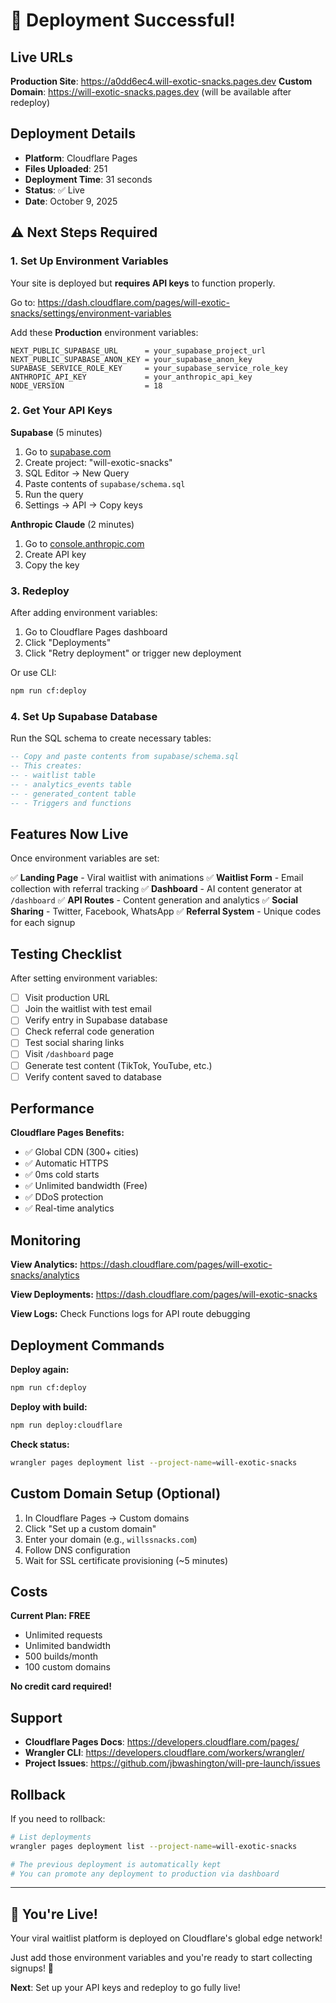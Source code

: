 # 🎉 Deployment Successful!

## Live URLs

**Production Site**: https://a0dd6ec4.will-exotic-snacks.pages.dev
**Custom Domain**: https://will-exotic-snacks.pages.dev (will be available after redeploy)

## Deployment Details

- **Platform**: Cloudflare Pages
- **Files Uploaded**: 251
- **Deployment Time**: 31 seconds
- **Status**: ✅ Live
- **Date**: October 9, 2025

## ⚠️ Next Steps Required

### 1. Set Up Environment Variables

Your site is deployed but **requires API keys** to function properly.

Go to: https://dash.cloudflare.com/pages/will-exotic-snacks/settings/environment-variables

Add these **Production** environment variables:

```
NEXT_PUBLIC_SUPABASE_URL      = your_supabase_project_url
NEXT_PUBLIC_SUPABASE_ANON_KEY = your_supabase_anon_key
SUPABASE_SERVICE_ROLE_KEY     = your_supabase_service_role_key
ANTHROPIC_API_KEY             = your_anthropic_api_key
NODE_VERSION                  = 18
```

### 2. Get Your API Keys

**Supabase** (5 minutes)
1. Go to [supabase.com](https://supabase.com)
2. Create project: "will-exotic-snacks"
3. SQL Editor → New Query
4. Paste contents of `supabase/schema.sql`
5. Run the query
6. Settings → API → Copy keys

**Anthropic Claude** (2 minutes)
1. Go to [console.anthropic.com](https://console.anthropic.com)
2. Create API key
3. Copy the key

### 3. Redeploy

After adding environment variables:
1. Go to Cloudflare Pages dashboard
2. Click "Deployments"
3. Click "Retry deployment" or trigger new deployment

Or use CLI:
```bash
npm run cf:deploy
```

### 4. Set Up Supabase Database

Run the SQL schema to create necessary tables:

```sql
-- Copy and paste contents from supabase/schema.sql
-- This creates:
-- - waitlist table
-- - analytics_events table
-- - generated_content table
-- - Triggers and functions
```

## Features Now Live

Once environment variables are set:

✅ **Landing Page** - Viral waitlist with animations
✅ **Waitlist Form** - Email collection with referral tracking
✅ **Dashboard** - AI content generator at `/dashboard`
✅ **API Routes** - Content generation and analytics
✅ **Social Sharing** - Twitter, Facebook, WhatsApp
✅ **Referral System** - Unique codes for each signup

## Testing Checklist

After setting environment variables:

- [ ] Visit production URL
- [ ] Join the waitlist with test email
- [ ] Verify entry in Supabase database
- [ ] Check referral code generation
- [ ] Test social sharing links
- [ ] Visit `/dashboard` page
- [ ] Generate test content (TikTok, YouTube, etc.)
- [ ] Verify content saved to database

## Performance

**Cloudflare Pages Benefits:**
- ✅ Global CDN (300+ cities)
- ✅ Automatic HTTPS
- ✅ 0ms cold starts
- ✅ Unlimited bandwidth (Free)
- ✅ DDoS protection
- ✅ Real-time analytics

## Monitoring

**View Analytics:**
https://dash.cloudflare.com/pages/will-exotic-snacks/analytics

**View Deployments:**
https://dash.cloudflare.com/pages/will-exotic-snacks

**View Logs:**
Check Functions logs for API route debugging

## Deployment Commands

**Deploy again:**
```bash
npm run cf:deploy
```

**Deploy with build:**
```bash
npm run deploy:cloudflare
```

**Check status:**
```bash
wrangler pages deployment list --project-name=will-exotic-snacks
```

## Custom Domain Setup (Optional)

1. In Cloudflare Pages → Custom domains
2. Click "Set up a custom domain"
3. Enter your domain (e.g., `willssnacks.com`)
4. Follow DNS configuration
5. Wait for SSL certificate provisioning (~5 minutes)

## Costs

**Current Plan: FREE**
- Unlimited requests
- Unlimited bandwidth
- 500 builds/month
- 100 custom domains

**No credit card required!**

## Support

- **Cloudflare Pages Docs**: https://developers.cloudflare.com/pages/
- **Wrangler CLI**: https://developers.cloudflare.com/workers/wrangler/
- **Project Issues**: https://github.com/jbwashington/will-pre-launch/issues

## Rollback

If you need to rollback:
```bash
# List deployments
wrangler pages deployment list --project-name=will-exotic-snacks

# The previous deployment is automatically kept
# You can promote any deployment to production via dashboard
```

---

## 🚀 You're Live!

Your viral waitlist platform is deployed on Cloudflare's global edge network!

Just add those environment variables and you're ready to start collecting signups! 🎊

**Next**: Set up your API keys and redeploy to go fully live!

